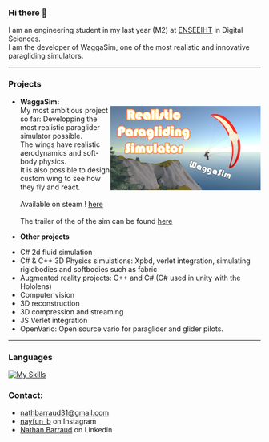 ### Hi there 👋

I am an engineering student in my last year (M2) at [ENSEEIHT](https://www.enseeiht.fr) in Digital Sciences.<br />
I am the developer of WaggaSim, one of the most realistic and innovative paragliding simulators.

---
### Projects

* 	**WaggaSim:**<br />
[<img src="/Thumbnail4.png" align="right" width="300">](https://youtu.be/IcreMfQV42Y)
My most ambitious project so far: Developping the most realistic paraglider simulator possible.<br />
The wings have realistic aerodynamics and soft-body physics.<br />
It is also possible to design custom wing to see how they fly and react.<br /><br />
Available on steam ! [here](https://store.steampowered.com/app/3058640/WaggaSim/?l=french)<br /><br />
The trailer of the of the sim can be found [here](https://youtu.be/IcreMfQV42Y)<br />


* **Other projects**<br />
- C# 2d fluid simulation<br />
- C# & C++ 3D Physics simulations: Xpbd, verlet integration, simulating rigidbodies and softbodies such as fabric<br />
- Augmented reality projects: C++ and C# (C# used in unity with the Hololens)
- Computer vision
- 3D reconstruction
- 3D compression and streaming
- JS Verlet integration
- OpenVario: Open source vario for paraglider and glider pilots.
---
### Languages
[![My Skills](https://skillicons.dev/icons?i=cs,unity,cpp,matlab,python,java,js)](https://github.com/Nayfun-bar)

### Contact:
- [nathbarraud31@gmail.com](mailto:nathbarraud31@gmail.com?subject=[GitHub])
- [nayfun_b](https://www.instagram.com/nayfun_b) on Instagram
- [Nathan Barraud](https://www.linkedin.com/in/nathan-barraud/) on Linkedin
